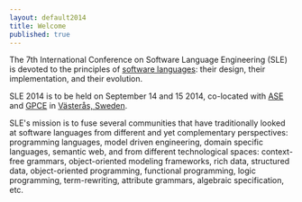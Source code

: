 ```yaml
---
layout: default2014
title: Welcome
published: true
---
```


The 7th International Conference on Software Language Engineering (SLE) is devoted to the principles of [software languages](http://en.wikipedia.org/wiki/Software_language): their design, their implementation, and their evolution. 

SLE 2014 is to be held on September 14 and 15 2014, co-located with [ASE](http://ase2014.org/) and [GPCE](http://program-transformation.org/GPCE14) in [Västerås, Sweden](http://goo.gl/maps/W2COv).

SLE's mission is to fuse several communities that have traditionally looked at software languages from different and yet complementary perspectives: programming languages, model driven engineering, domain specific languages, semantic web, and from different technological spaces: context-free grammars, object-oriented modeling frameworks, rich data, structured data, object-oriented programming, functional programming, logic programming, term-rewriting, attribute grammars, algebraic specification, etc.